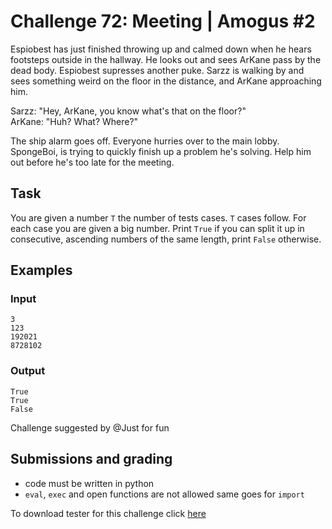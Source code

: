 # Challenge 72: Meeting | Amogus #2

Espiobest has just finished throwing up and calmed down when he hears footsteps outside in the hallway. He looks out and sees ArKane pass by the dead body. Espiobest supresses another puke. Sarzz is walking by and sees something weird on the floor in the distance, and ArKane approaching him.

Sarzz: "Hey, ArKane, you know what's that on the floor?"  
ArKane: "Huh? What? Where?"

The ship alarm goes off. Everyone hurries over to the main lobby. SpongeBoi, is trying to quickly finish up a problem he's solving. Help him out before he's too late for the meeting.

## Task

You are given a number `T` the number of tests cases. `T` cases follow. For each case you are given a big number. Print `True` if you can split it up in consecutive, ascending numbers of the same length, print `False` otherwise.

## Examples

### Input
```
3
123
192021
8728102
```

### Output
```
True
True
False
```

Challenge suggested by @Just for fun

## Submissions and grading

- code must be written in python
- `eval`, `exec` and open functions are not allowed same goes for `import`

To download tester for this challenge click [here](https://downgit.github.io/#/home?url=https://github.com/Pomroka/TWT_Challenges_Tester/tree/main/Challenge_72)